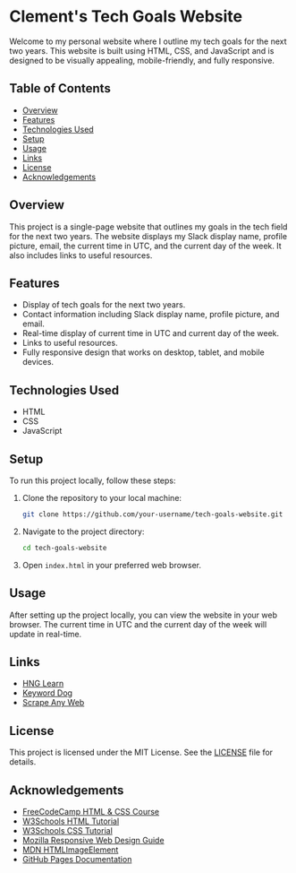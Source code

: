 
# Clement's Tech Goals Website

Welcome to my personal website where I outline my tech goals for the next two years. This website is built using HTML, CSS, and JavaScript and is designed to be visually appealing, mobile-friendly, and fully responsive.

## Table of Contents

- [Overview](#overview)
- [Features](#features)
- [Technologies Used](#technologies-used)
- [Setup](#setup)
- [Usage](#usage)
- [Links](#links)
- [License](#license)
- [Acknowledgements](#acknowledgements)

## Overview

This project is a single-page website that outlines my goals in the tech field for the next two years. The website displays my Slack display name, profile picture, email, the current time in UTC, and the current day of the week. It also includes links to useful resources.

## Features

- Display of tech goals for the next two years.
- Contact information including Slack display name, profile picture, and email.
- Real-time display of current time in UTC and current day of the week.
- Links to useful resources.
- Fully responsive design that works on desktop, tablet, and mobile devices.

## Technologies Used

- HTML
- CSS
- JavaScript

## Setup

To run this project locally, follow these steps:

1. Clone the repository to your local machine:
    ```bash
    git clone https://github.com/your-username/tech-goals-website.git
    ```
2. Navigate to the project directory:
    ```bash
    cd tech-goals-website
    ```
3. Open `index.html` in your preferred web browser.

## Usage

After setting up the project locally, you can view the website in your web browser. The current time in UTC and the current day of the week will update in real-time.

## Links

- [HNG Learn](https://hng.tech/learn)
- [Keyword Dog](https://keyword.dog)
- [Scrape Any Web](https://scrapeanyweb.site)

## License

This project is licensed under the MIT License. See the [LICENSE](LICENSE) file for details.

## Acknowledgements

- [FreeCodeCamp HTML & CSS Course](https://www.freecodecamp.org/news/html-css-11-hour-course/)
- [W3Schools HTML Tutorial](https://www.w3schools.com/html/)
- [W3Schools CSS Tutorial](https://www.w3schools.com/css/)
- [Mozilla Responsive Web Design Guide](https://firefox-source-docs.mozilla.org/devtools-user/responsive_design_mode)
- [MDN HTMLImageElement](https://developer.mozilla.org/en-US/docs/Web/API/HTMLImageElement/naturalHeight)
- [GitHub Pages Documentation](https://docs.github.com/articles/creating-project-pages-manually)